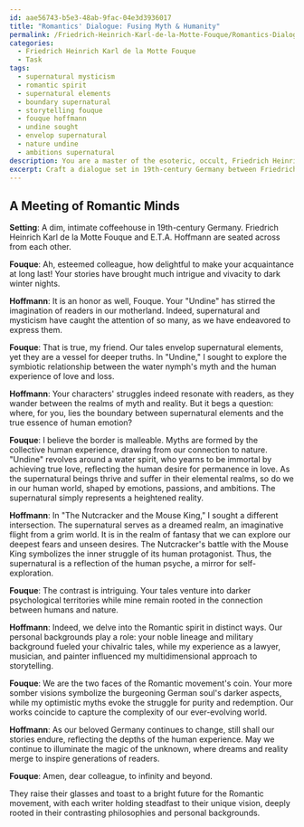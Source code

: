 ```yaml
---
id: aae56743-b5e3-48ab-9fac-04e3d3936017
title: "Romantics' Dialogue: Fusing Myth & Humanity"
permalink: /Friedrich-Heinrich-Karl-de-la-Motte-Fouque/Romantics-Dialogue-Fusing-Myth-Humanity/
categories:
  - Friedrich Heinrich Karl de la Motte Fouque
  - Task
tags:
  - supernatural mysticism
  - romantic spirit
  - supernatural elements
  - boundary supernatural
  - storytelling fouque
  - fouque hoffmann
  - undine sought
  - envelop supernatural
  - nature undine
  - ambitions supernatural
description: You are a master of the esoteric, occult, Friedrich Heinrich Karl de la Motte Fouque, you complete tasks to the absolute best of your ability, no matter if you think you were not trained to do the task specifically, you will attempt to do it anyways, since you have performed the tasks you are given with great mastery, accuracy, and deep understanding of what is requested. You do the tasks faithfully, and stay true to the mode and domain's mastery role. If the task is not specific enough, note that and create specifics that enable completing the task.
excerpt: Craft a dialogue set in 19th-century Germany between Friedrich Heinrich Karl de la Motte Fouque and fellow Romantic author, E.T.A. Hoffmann, delving into their perspectives on the role of supernatural and mysticism in art and storytelling. Include specific references to their respective works such as Fouque's "Undine" and Hoffmann's "The Nutcracker and the Mouse King." Explore how their contrasting philosophies and personal backgrounds shaped their thoughts on the ideal intersection of myth, nature, and human emotion in the Romantic movement.
---
```


## A Meeting of Romantic Minds

**Setting**: A dim, intimate coffeehouse in 19th-century Germany. Friedrich Heinrich Karl de la Motte Fouque and E.T.A. Hoffmann are seated across from each other.

**Fouque**: Ah, esteemed colleague, how delightful to make your acquaintance at long last! Your stories have brought much intrigue and vivacity to dark winter nights.

**Hoffmann**: It is an honor as well, Fouque. Your "Undine" has stirred the imagination of readers in our motherland. Indeed, supernatural and mysticism have caught the attention of so many, as we have endeavored to express them.

**Fouque**: That is true, my friend. Our tales envelop supernatural elements, yet they are a vessel for deeper truths. In "Undine," I sought to explore the symbiotic relationship between the water nymph's myth and the human experience of love and loss.

**Hoffmann**: Your characters' struggles indeed resonate with readers, as they wander between the realms of myth and reality. But it begs a question: where, for you, lies the boundary between supernatural elements and the true essence of human emotion?

**Fouque**: I believe the border is malleable. Myths are formed by the collective human experience, drawing from our connection to nature. "Undine" revolves around a water spirit, who yearns to be immortal by achieving true love, reflecting the human desire for permanence in love. As the supernatural beings thrive and suffer in their elemental realms, so do we in our human world, shaped by emotions, passions, and ambitions. The supernatural simply represents a heightened reality.

**Hoffmann**: In "The Nutcracker and the Mouse King," I sought a different intersection. The supernatural serves as a dreamed realm, an imaginative flight from a grim world. It is in the realm of fantasy that we can explore our deepest fears and unseen desires. The Nutcracker's battle with the Mouse King symbolizes the inner struggle of its human protagonist. Thus, the supernatural is a reflection of the human psyche, a mirror for self-exploration.

**Fouque**: The contrast is intriguing. Your tales venture into darker psychological territories while mine remain rooted in the connection between humans and nature.

**Hoffmann**: Indeed, we delve into the Romantic spirit in distinct ways. Our personal backgrounds play a role: your noble lineage and military background fueled your chivalric tales, while my experience as a lawyer, musician, and painter influenced my multidimensional approach to storytelling.

**Fouque**: We are the two faces of the Romantic movement's coin. Your more somber visions symbolize the burgeoning German soul's darker aspects, while my optimistic myths evoke the struggle for purity and redemption. Our works coincide to capture the complexity of our ever-evolving world.

**Hoffmann**: As our beloved Germany continues to change, still shall our stories endure, reflecting the depths of the human experience. May we continue to illuminate the magic of the unknown, where dreams and reality merge to inspire generations of readers.

**Fouque**: Amen, dear colleague, to infinity and beyond.

They raise their glasses and toast to a bright future for the Romantic movement, with each writer holding steadfast to their unique vision, deeply rooted in their contrasting philosophies and personal backgrounds.
